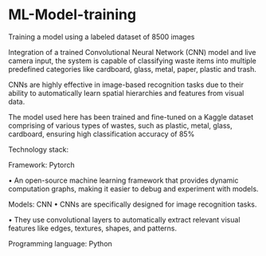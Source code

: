 # ML-Model-training
Training a model using a labeled dataset of 8500 images 

Integration of a trained Convolutional Neural Network (CNN) model and live camera input, the system is capable of classifying waste items into multiple predefined categories like cardboard, glass, metal, paper, plastic and trash.

CNNs are highly effective in image-based recognition tasks due to their ability to automatically learn spatial hierarchies and features from visual data.

The model used here has been trained and fine-tuned on a Kaggle dataset comprising of various types of wastes, such as plastic, metal, glass, cardboard, ensuring high classification accuracy of 85%

Technology stack:

  Framework: Pytorch

• An open-source machine learning framework that provides dynamic computation graphs, making it easier to debug and experiment with models.

  Models: CNN
• CNNs are specifically designed for image recognition tasks.

• They use convolutional layers to automatically extract relevant visual features like edges, textures, shapes, and patterns.

Programming language: Python
